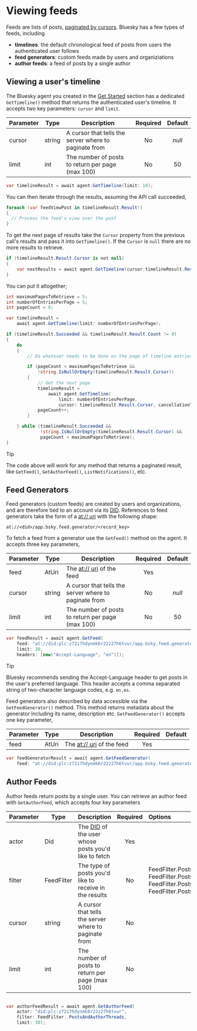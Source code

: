 # Viewing feeds

Feeds are lists of posts, [paginated by cursors](../cursorsAndPagination.md). Bluesky has a few types of feeds, including

* **timelines**: the default chronological feed of posts from users the authenticated user follows
* **feed generators**: custom feeds made by users and organiziations
* **author feeds**: a feed of posts by a single author

## Viewing a user's timeline

The Bluesky agent you created in the [Get Started](../../index.md) section has a dedicated `GetTimeline()` method that returns the authenticated user's timeline.
It accepts two key parameters: `cursor` and `limit`.


| Parameter | Type   | Description                                           | Required   | Default   |
|-----------|--------|-------------------------------------------------------|:----------:|:---------:|
| cursor    | string | A cursor that tells the server where to paginate from | No         |  *null*   |
| limit     | int    | The number of posts to return per page (max 100)      | No         |  50       |

```c#
var timelineResult = await agent.GetTimeline(limit: 10);
```

You can then iterate through the results, assuming the API call succeeded,

```c#
foreach (var feedViewPost in timelineResult.Result!)
{
  // Process the feed's view over the post
}
```

To get the next page of results take the `Cursor` property from the previous call's results and pass it into `GetTimeline()`.
If the `Cursor` is `null` there are no more results to retrieve.

```c#
if (timelineResult.Result.Cursor is not null)
{
    var nextResults = await agent.GetTimeline(cursor:timelineResult.Result.Cursor, limit: 10);
}
```

You can put it altogether;

```c#
int maximumPagesToRetrieve = 5;
int numberOfEntriesPerPage = 5;
int pageCount = 0;

var timelineResult =
    await agent.GetTimeline(limit: numberOfEntriesPerPage);

if (timelineResult.Succeeded && timelineResult.Result.Count != 0)
{
    do
    {
        // Do whatever needs to be done on the page of timeline entries.

        if (pageCount < maximumPagesToRetrieve &&
            !string.IsNullOrEmpty(timelineResult.Result.Cursor))
        {
            // Get the next page
            timelineResult =
                await agent.GetTimeline(
                    limit: numberOfEntriesPerPage,
                    cursor: timelineResult.Result.Cursor, cancellationToken: cancellationToken);
            pageCount++;
        }

    } while (timelineResult.Succeeded &&
             !string.IsNullOrEmpty(timelineResult.Result.Cursor) &&
             pageCount < maximumPagesToRetrieve);
}
```

> [!TIP]
> The code above will work for any method that returns a paginated result, like `GetFeed()`, `GetAuthorFeed()`, `ListNotifications()`, etc.

## Feed Generators

Feed generators (custom feeds) are created by users and organizations, and are therefore tied to an account via its [DID](../commonTerms.md#dids).
References to feed generators take the form of a [at:// uri](../commonTerms.md#uri) with the following shape:

```
at://<did>/app.bsky.feed.generator/<record_key>
```

To fetch a feed from a generator use the `GetFeed()` method on the agent. It accepts three key parameters,

| Parameter | Type   | Description                                               | Required   |  Default  |
|-----------|--------|-----------------------------------------------------------|:----------:|:---------:|
| feed      | AtUri  | The [at:// uri](../commonTerms.md#uri) of the feed        | Yes        |           |
| cursor    | string | A cursor that tells the server where to paginate from     | No         | *null*    |
| limit     | int    | The number of posts to return per page (max 100)          | No         | 50        |

```c#
var feedResult = await agent.GetFeed(
    feed: "at://did:plc:z72i7hdynmk6r22z27h6tvur/app.bsky.feed.generator/whats-hot",
    limit: 30,
    headers: [new("Accept-Language", "en")]);
```

> [!TIP]
> Bluesky recommends sending the Accept-Language header to get posts in the user's preferred language.
> This header accepts a comma separated string of two-character language codes, e.g. `en,es`.

Feed generators also described by data accessible via the `GetFeedGenerator()` method.
This method returns metadata about the generator including its name, description etc. 
`GetFeedGenerator()` accepts one key parameter,

| Parameter | Type   | Description                                            | Required   | Default   |
|-----------|--------|--------------------------------------------------------|:----------:|:---------:|
| feed      | AtUri  | The [at:// uri](../commonTerms.md#uri) of the feed     | Yes        |           |

```c#
var feedGeneratorResult = await agent.GetFeedGenerator(
    feed: "at://did:plc:z72i7hdynmk6r22z27h6tvur/app.bsky.feed.generator/whats-hot");
```

## Author Feeds

Author feeds return posts by a single user. You can retrieve an author feed with `GetAuthorFeed`,
which accepts four key parameters

| Parameter | Type       | Description                                                                   | Required | Options                                                      | Default  |
| --------- | ---------- | ----------------------------------------------------------------------------- | :------: | :----------------------------------------------------------- | :------: |
| actor     | Did        | The [DID](../commonTerms.md#dids) of the user whose posts you'd like to fetch | Yes      |                                                              |          |
| filter    | FeedFilter | The type of posts you'd like to receive in the results                        | No       | FeedFilter.PostsWithReplies<br />FeedFilter.PostsNoReplies<br />FeedFilter.PostsWithMedia<br />FeedFilter.PostsAndAuthorThreads | FeedFilter.PostsNoReplies |
| cursor    | string     | A cursor that tells the server where to paginate from                         | No       |                                                              | *null*   |
| limit     | int        | The number of posts to return per page (max 100)                              | No       |                                                              | 50       |
```c#

var authorFeedResult = await agent.GetAuthorFeed(
    actor: "did:plc:z72i7hdynmk6r22z27h6tvur",
    filter: FeedFilter..PostsAndAuthorThreads,
    limit: 30);
```
